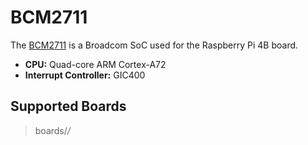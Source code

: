 BCM2711
=======

The
[BCM2711](https://www.raspberrypi.com/documentation/computers/processors.html#bcm2711)
is a Broadcom SoC used for the Raspberry Pi 4B board.

-   **CPU:** Quad-core ARM Cortex-A72
-   **Interrupt Controller:** GIC400

Supported Boards
----------------

> boards/*/*
